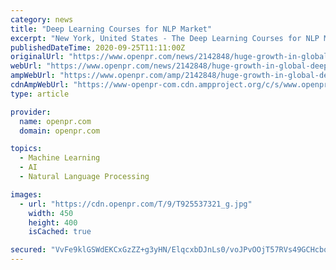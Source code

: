 ```yaml
---
category: news
title: "Deep Learning Courses for NLP Market"
excerpt: "New York, United States - The Deep Learning Courses for NLP Market has developed swiftly in recent years and has made a significant contribution to the global financial situation in terms of ..."
publishedDateTime: 2020-09-25T11:11:00Z
originalUrl: "https://www.openpr.com/news/2142848/huge-growth-in-global-deep-learning-courses-for-nlp-market-set"
webUrl: "https://www.openpr.com/news/2142848/huge-growth-in-global-deep-learning-courses-for-nlp-market-set"
ampWebUrl: "https://www.openpr.com/amp/2142848/huge-growth-in-global-deep-learning-courses-for-nlp-market-set"
cdnAmpWebUrl: "https://www-openpr-com.cdn.ampproject.org/c/s/www.openpr.com/amp/2142848/huge-growth-in-global-deep-learning-courses-for-nlp-market-set"
type: article

provider:
  name: openpr.com
  domain: openpr.com

topics:
  - Machine Learning
  - AI
  - Natural Language Processing

images:
  - url: "https://cdn.openpr.com/T/9/T925537321_g.jpg"
    width: 450
    height: 400
    isCached: true

secured: "VvFe9klGSWdEKCxGzZZ+g3yHN/ElqcxbDJnLs0/voJPvOOjT57RVs49GCHcbqRsi2jtyMAeXP939sXkysbBE9tL8ftgE01+zug7+V3b1RkXjK+VBGmM32MOSwG1vJHLgXtzfPBxTfCvb9Csgl0Z26Vy7PiCrT9KaB7Zy51o/yeFQS2Qqd6u2zlF2iL6FoTl2Pn9tg6aW6h/wMz0nZT9Ylc5NfBIAPywLH2ki3XyYPwDTZJp4K+k0sey0sq2AV86qtdb2vP4hCbxX8hOA9ZccpwxBuIm67IBOnx3k2xTO6/QpngDV4o/fchNj3xs5JZi8oLlOqcAYad3LqRIyTeDpSBtjumnOTPm+pz7mdOJhs+Q=;409ZLy65bTtZRHtLkuf86Q=="
---
```


